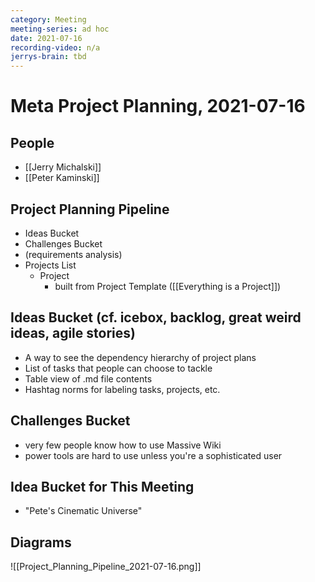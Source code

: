 ```yaml
---
category: Meeting
meeting-series: ad hoc
date: 2021-07-16
recording-video: n/a
jerrys-brain: tbd
---
```

# Meta Project Planning, 2021-07-16

## People

- [[Jerry Michalski]]
- [[Peter Kaminski]]

## Project Planning Pipeline

- Ideas Bucket
- Challenges Bucket
- (requirements analysis)
- Projects List
	- Project
		- built from Project Template ([[Everything is a Project]])

## Ideas Bucket (cf. icebox, backlog, great weird ideas, agile stories)

- A way to see the dependency hierarchy of project plans
- List of tasks that people can choose to tackle
- Table view of .md file contents
- Hashtag norms for labeling tasks, projects, etc. 

## Challenges Bucket

- very few people know how to use Massive Wiki
- power tools are hard to use unless you're a sophisticated user

## Idea Bucket for This Meeting

- "Pete's Cinematic Universe"

## Diagrams

![[Project_Planning_Pipeline_2021-07-16.png]]